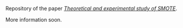 Repository of the paper *[Theoretical and experimental study of SMOTE]([https://www.markdownguide.org](https://arxiv.org/pdf/2402.03819.pdf)https://arxiv.org/pdf/2402.03819.pdf)*.

More information soon.
